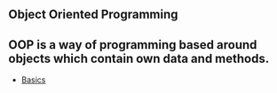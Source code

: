 ## Object Oriented Programming
OOP is a way of programming based around objects which contain own data and methods.
---
* [Basics](part1)
